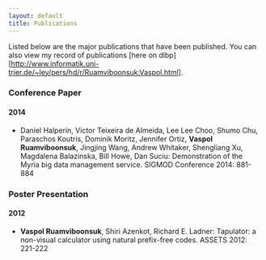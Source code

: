 ```yaml
---
layout: default
title: Publications
---
```


Listed below are the major publications that have been published. You can also view my record of publications [here on dlbp][http://www.informatik.uni-trier.de/~ley/pers/hd/r/Ruamviboonsuk:Vaspol.html].

### Conference Paper

#### 2014

* Daniel Halperin, Victor Teixeira de Almeida, Lee Lee Choo, Shumo Chu, Paraschos Koutris, Dominik Moritz, Jennifer Ortiz, **Vaspol Ruamviboonsuk**, Jingjing Wang, Andrew Whitaker, Shengliang Xu, Magdalena Balazinska, Bill Howe, Dan Suciu: Demonstration of the Myria big data management service. SIGMOD Conference 2014: 881-884

### Poster Presentation

#### 2012

* **Vaspol Ruamviboonsuk**, Shiri Azenkot, Richard E. Ladner: Tapulator: a non-visual calculator using natural prefix-free codes. ASSETS 2012: 221-222